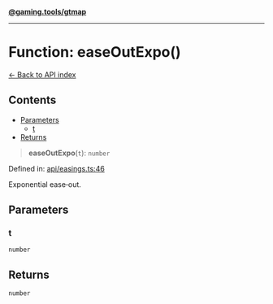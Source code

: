[**@gaming.tools/gtmap**](README.md)

***

# Function: easeOutExpo()

[← Back to API index](./README.md)

## Contents

- [Parameters](#parameters)
  - [t](#t)
- [Returns](#returns)

> **easeOutExpo**(`t`): `number`

Defined in: [api/easings.ts:46](https://github.com/gamingtools/gt-map/blob/02ad961dd733041f2c6c39034ee7c302a553f45a/packages/gtmap/src/api/easings.ts#L46)

Exponential ease‑out.

## Parameters

### t

`number`

## Returns

`number`
